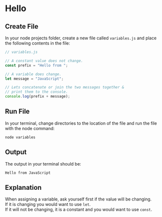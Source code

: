 # Hello

## Create File
In your node projects folder, create a new file called ```variables.js``` and place the following contents in the file:  
  
```JavaScript
// variables.js

// A constant value does not change.
const prefix = "Hello from ";

// A variable does change.
let message = "JavaScript";

// Lets concatenate or join the two messages together &
// print them to the console.
console.log(prefix + message);
```

## Run File
In your terminal, change directories to the location of the file and run the file with the node command:  
  
```
node variables
```

## Output
The output in your terminal should be:
```
Hello from JavaScript
```

## Explanation
When assigning a variable, ask yourself first if the value will be changing.  
If it is changing you would want to use ```let```.  
If it will not be changing, it is a constant and you would want to use ```const```.